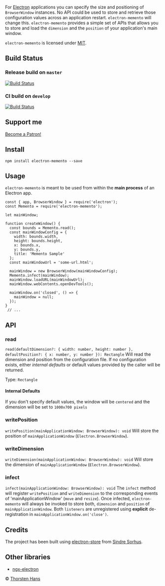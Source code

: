 For [Electron](https://electronjs.org/) applications you can specify the size and positioning of `BrowserWindow` instances. No API could be used to store and retrieve those configuration values across an application restart. `electron-memento` will change this. `electron-memento` provides a simple set of APIs that allows you to store and load the `dimension` and the `position` of your application's main window.

`electron-memento` is licensed under [MIT](./LICENSE).

## Build Status

### Release build on `master`

[![Build Status](https://dev.azure.com/thns/electron-memento/_apis/build/status/ThorstenHans.electron-memento?branchName=master)](https://dev.azure.com/thns/electron-memento/_build/latest?definitionId=3?branchName=master)

### CI build on `develop`

[![Build Status](https://dev.azure.com/thns/electron-memento/_apis/build/status/electron-memento-ci?branchName=develop)](https://dev.azure.com/thns/electron-memento/_build/latest?definitionId=4?branchName=develop)

## Support me
<a href="https://www.patreon.com/bePatron?u=16380186" data-patreon-widget-type="become-patron-button">Become a Patron!</a><script async src="https://c6.patreon.com/becomePatronButton.bundle.js"></script>

## Install
```
npm install electron-memento --save
```

## Usage

`electron-memento` is meant to be used from within the **main process** of an Electron app. 

```
const { app, BrowserWindow } = require('electron');
const Memento = require('electron-memento');

let mainWindow;

function createWindow() {
  const bounds = Memento.read();
  const mainWindowConfig = {
    width: bounds.width,
    height: bounds.height,
    x: bounds.x,
    y: bounds.y,
    title: 'Memento Sample'
  };
  const mainWindowUrl = 'some-url.html';

  mainWindow = new BrowserWindow(mainWindowConfig);
  Memento.infect(mainWindow);
  mainWindow.loadURL(mainWindowUrl);
  mainWindow.webContents.openDevTools();

  mainWindow.on('closed', () => {
    mainWindow = null;
  });
}
 // ...
```

## API

### read

`read(defaultDimension?: { width: number, height: number }, defaultPosition?: { x: number, y: number }): Rectangle`
Will read the dimension and position from the configuration file. If no configuration exists, either *internal defaults* or default values provided by the caller will be returned.

Type: `Rectangle`

#### Internal Defaults
If you don't specify default values, the window will be `centered` and the dimension will be set to `1000x700 pixels`

### writePosition

`writePosition(mainApplicationWindow: BrowserWindow): void`
Will store the position of `mainApplicationWindow` (`Electron.BrowserWindow`).

### writeDimension

`writeDimension(mainApplicationWindow: BrowserWindow): void`
Will store the dimension of `mainApplicationWindow` (`Electron.BrowserWindow`).

### infect
`infect(mainApplicationWindow: BrowserWindow): void`
The `infect` method will register `writePosition` and `writeDimension` to the corresponding events of 'mainApplicationWindow' (`move` and `resize`). Once infected, `electron-memento` will always be invoked to store both,
`dimension` and `position` of `mainApplicationWindow`. Both `listeners` are unregistered using **explicit** de-registration in `mainApplicationWindow.on('close')`.

## Credits

The project has been built using [electron-store](https://github.com/sindresorhus/electron-store) from [Sindre Sorhus](https://github.com/sindresorhus).

## Other libraries

* [ngx-electron](https://github.com/ThorstenHans/ngx-electron)

&copy; [Thorsten Hans](https://thorsten-hans.com)
